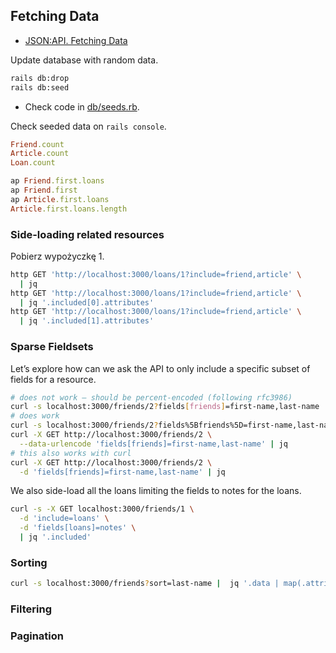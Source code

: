 ## Fetching Data

* [JSON:API. Fetching Data](http://jsonapi.org/format/1.0/#fetching)

Update database with random data.
```sh
rails db:drop
rails db:seed
```

* Check code in [db/seeds.rb](db/seeds.rb).

Check seeded data on `rails console`.
```ruby
Friend.count
Article.count
Loan.count

ap Friend.first.loans
ap Friend.first
ap Article.first.loans
Article.first.loans.length
```


### Side-loading related resources

Pobierz wypożyczkę 1.
```sh
http GET 'http://localhost:3000/loans/1?include=friend,article' \
  | jq
http GET 'http://localhost:3000/loans/1?include=friend,article' \
  | jq '.included[0].attributes'
http GET 'http://localhost:3000/loans/1?include=friend,article' \
  | jq '.included[1].attributes'
```


### Sparse Fieldsets

Let’s explore how can we ask the API to only include a specific subset of fields
for a resource.

```sh
# does not work – should be percent-encoded (following rfc3986)
curl -s localhost:3000/friends/2?fields[friends]=first-name,last-name | jq
# does work
curl -s localhost:3000/friends/2?fields%5Bfriends%5D=first-name,last-name | jq
curl -X GET http://localhost:3000/friends/2 \
  --data-urlencode 'fields[friends]=first-name,last-name' | jq
# this also works with curl
curl -X GET http://localhost:3000/friends/2 \
  -d 'fields[friends]=first-name,last-name' | jq
```

We also side-load all the loans limiting the fields to notes for the loans.
```sh
curl -s -X GET localhost:3000/friends/1 \
  -d 'include=loans' \
  -d 'fields[loans]=notes' \
  | jq '.included'
```


### Sorting

```sh
curl -s localhost:3000/friends?sort=last-name |  jq '.data | map(.attributes)'
```




### Filtering


### Pagination
